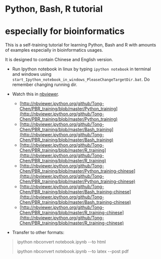 Python, Bash, R tutorial 
===
especially for bioinformatics
===============

This is a self-training tutorial for learning Python, Bash and R with amounts of examples especially in bioinformatics usages. 

It is designed to contain Chinese and English version.

* Run Ipython notebook in linux by typing `ipython notebook` in terminal and windows using `start_Ipython_notebook_in_windows_PleaseChangeTargetDir.bat`. Do remember changing running dir.

* Watch this in [nbviewer](http://nbviewer.ipython.org/).
	* [http://nbviewer.ipython.org/github/Tong-Chen/PBR_training/blob/master/Python_training](http://nbviewer.ipython.org/github/Tong-Chen/PBR_training/blob/master/Python_training)
    * [http://nbviewer.ipython.org/github/Tong-Chen/PBR_training/blob/master/Bash_training](http://nbviewer.ipython.org/github/Tong-Chen/PBR_training/blob/master/Bash_training)
    * [http://nbviewer.ipython.org/github/Tong-Chen/PBR_training/blob/master/R_training](http://nbviewer.ipython.org/github/Tong-Chen/PBR_training/blob/master/R_training)
    * [http://nbviewer.ipython.org/github/Tong-Chen/PBR_training/blob/master/Python_training-chinese](http://nbviewer.ipython.org/github/Tong-Chen/PBR_training/blob/master/Python_training-chinese)
    * [http://nbviewer.ipython.org/github/Tong-Chen/PBR_training/blob/master/Bash_training-chinese](http://nbviewer.ipython.org/github/Tong-Chen/PBR_training/blob/master/Bash_training-chinese)
    * [http://nbviewer.ipython.org/github/Tong-Chen/PBR_training/blob/master/R_training-chinese](http://nbviewer.ipython.org/github/Tong-Chen/PBR_training/blob/master/R_training-chinese)

* Transfer to other formats:

> ipython nbconvert notebook.ipynb --to html
>
> ipython nbconvert notebook.ipynb --to latex --post pdf
